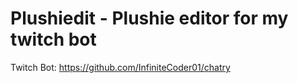 # Plushiedit - Plushie editor for my twitch bot
Twitch Bot: https://github.com/InfiniteCoder01/chatry
